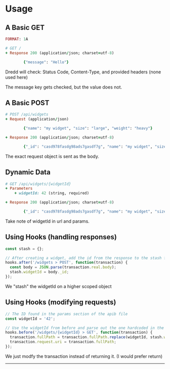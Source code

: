 ##

<h1>Usage</h1>

## A Basic GET

```ruby
FORMAT: 1A

# GET /
+ Response 200 (application/json; charset=utf-8)

        {"message": "Hello"}

```

<div class="notes">
Dredd will check: Status Code, Content-Type, and provided headers (none used here)

The message key gets checked, but the value does not.
</div>

## A Basic POST

```ruby
# POST /api/widgets
+ Request (application/json)

        {"name": "my widget", "size": "large", "weight": "heavy"}

+ Response 200 (application/json; charset=utf-8)

        {"_id": "casd978fasdg98ads7gasdf7g", "name": "my widget", "size": "large", "weight": "heavy"}
```

<div class="notes">
The exact request object is sent as the body.
</div>

## Dynamic Data

```ruby
# GET /api/widgets/{widgetId}
+ Parameters
    + widgetId: 42 (string, required)

+ Response 200 (application/json; charset=utf-8)

        {"_id": "casd978fasdg98ads7gasdf7g", "name": "my widget", "size": "large", "weight": "heavy"}
```

<div class="notes">
Take note of widgetId in url and params.
</div>

## Using Hooks (handling responses)

```javascript
const stash = {};

// After creating a widget, add the id from the response to the stash for future use
hooks.after('/widgets > POST', function(transaction) {
  const body = JSON.parse(transaction.real.body);
  stash.widgetId = body._id;
});
```

<div class="notes">
We "stash" the widgetId on a higher scoped object
</div>

## Using Hooks (modifying requests)

```javascript
// The ID found in the params section of the apib file
const widgetId = '42';

// Use the widgetId from before and parse out the one hardcoded in the docs.
hooks.before('/widgets/{widgetId} > GET', function(transaction) {
  transaction.fullPath = transaction.fullPath.replace(widgetId, stash.widgetId);
  transaction.request.uri = transaction.fullPath;
});
```

<div class="notes">
We just modfy the transaction instead of returning it. (I would prefer return)
</div>

---
